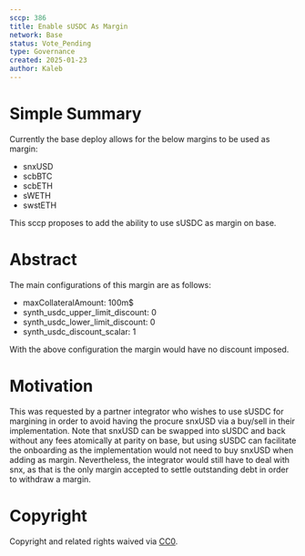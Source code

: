 ```yaml
---
sccp: 386
title: Enable sUSDC As Margin
network: Base
status: Vote_Pending
type: Governance
created: 2025-01-23
author: Kaleb
---
```


# Simple Summary

Currently the base deploy allows for the below margins to be used as margin:
- snxUSD
- scbBTC
- scbETH
- sWETH
- swstETH

This sccp proposes to add the ability to use sUSDC as margin on base.

# Abstract

The main configurations of this margin are as follows:
- maxCollateralAmount: 100m$
- synth_usdc_upper_limit_discount: 0
- synth_usdc_lower_limit_discount: 0
- synth_usdc_discount_scalar: 1

With the above configuration the margin would have no discount imposed.

# Motivation

This was requested by a partner integrator who wishes to use sUSDC for margining in order to avoid having the procure snxUSD via a buy/sell in their implementation. Note that snxUSD can be swapped into sUSDC and back without any fees atomically at parity on base, but using sUSDC can facilitate the onboarding as the implementation would not need to buy snxUSD when adding as margin. Nevertheless, the integrator would still have to deal with snx, as that is the only margin accepted to settle outstanding debt in order to withdraw a margin.

# Copyright
Copyright and related rights waived via [CC0](https://creativecommons.org/publicdomain/zero/1.0/).
